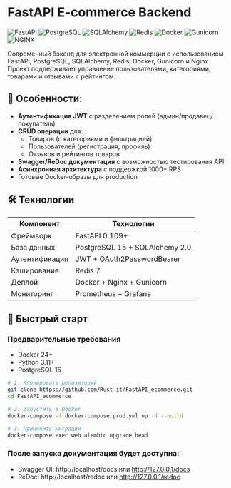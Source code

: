 # FastAPI E-commerce Backend

![FastAPI](https://img.shields.io/badge/FastAPI-009688?style=for-the-badge&logo=FastAPI&logoColor=white)
![PostgreSQL](https://img.shields.io/badge/PostgreSQL-316192?style=for-the-badge&logo=postgresql&logoColor=white)
![SQLAlchemy](https://img.shields.io/badge/SQLAlchemy-D71F00?style=for-the-badge&logo=SQLAlchemy&logoColor=FFFFFF)
![Redis](https://img.shields.io/badge/Redis-FF4438?style=for-the-badge&logo=Redis&logoColor=FFFFFF)
![Docker](https://img.shields.io/badge/Docker-2496ED?style=for-the-badge&logo=docker&logoColor=white)
![Gunicorn](https://img.shields.io/badge/Gunicorn-499848?style=for-the-badge&logo=Gunicorn&logoColor=FFFFFF)
![NGINX](https://img.shields.io/badge/NGINX-009639?style=for-the-badge&logo=NGINX&logoColor=FFFFFF)


Современный бэкенд для электронной коммерции с использованием FastAPI, PostgreSQL, SQLAlchemy, Redis, Docker, Gunicorn и Nginx. Проект поддерживает управление пользователями, категориями, товарами и отзывами с рейтингом.

## 🌟 Особенности:
- **Аутентификация JWT** с разделением ролей (админ/продавец/покупатель)
- **CRUD операции** для:
  - Товаров (с категориями и фильтрацией)
  - Пользователей (регистрация, профиль)
  - Отзывов и рейтингов товаров
- **Swagger/ReDoc документация** с возможностью тестирования API
- **Асинхронная архитектура** с поддержкой 1000+ RPS
- Готовые Docker-образы для production

## 🛠 Технологии
| Компонент       | Технологии                          |
|-----------------|-------------------------------------|
| Фреймворк       | FastAPI 0.109+                      |
| База данных     | PostgreSQL 15 + SQLAlchemy 2.0      |
| Аутентификация  | JWT + OAuth2PasswordBearer          |
| Кэширование     | Redis 7                             |
| Деплой          | Docker + Nginx + Gunicorn           |
| Мониторинг      | Prometheus + Grafana                |

## 🚀 Быстрый старт

### Предварительные требования
- Docker 24+
- Python 3.11+
- PostgreSQL 15

```bash
# 1. Клонировать репозиторий
git clone https://github.com/Rust-it/FastAPI_ecommerce.git
cd FastAPI_ecommerce

# 2. Запустить в Docker
docker-compose -f docker-compose.prod.yml up -d --build

# 3. Применить миграции
docker-compose exec web alembic upgrade head
```

### После запуска документация будет доступна:

* Swagger UI: http://localhost/docs или http://127.0.0.1/docs
* ReDoc: http://localhost/redoc или http://127.0.0.1/redoc